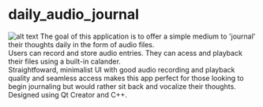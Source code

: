 # daily_audio_journal 
![alt text](https://cdn.discordapp.com/attachments/696041247990874132/746191552317096026/logo.png)
The goal of this application is to offer a simple medium to 'journal' their thoughts daily in the form of audio files.</br>
Users can record and store audio entries. They can acess and playback their files using a built-in calander. </br>
Straightfoward, minimalist UI with good audio recording and playback quality and seamless access makes this app 
perfect for those looking to begin journaling but would rather sit back and vocalize their thoughts. </br>
Designed using Qt Creator and C++. </br>

